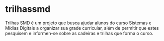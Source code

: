# trilhassmd

Trilhas SMD é um projeto que busca ajudar alunos do curso Sistemas e Mídias Digitais a organizar sua grade curricular, além de permitir que estes pesquisem e informen-se sobre as cadeiras e trilhas que forma o curso.
